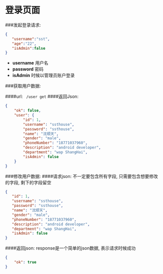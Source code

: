 # 登录页面

###发起登录请求:
```JSON
{  
   "username":"sst",
   "age":"22",
   "isAdmin":false
}
```

* **username** 用户名
* **password** 密码
* **isAdmin** 时候以管理员账户登录


###获取用户数据:

####url:
` /user get`
####返回Json:

```JSON
{
    "ok": false,
    "user": {
        "id": 1,
        "username": "ssthouse",
        "password": "ssthouse",
        "name": "沈顺天",
        "gender": "male",
        "phoneNumber": "18771037960",
        "description": "android developer",
        "department": "wap ShangHai",
        "isAdmin": false
    }
}
```


###修改用户数据:
####请求json:
不一定要包含所有字段, 只需要包含想要修改的字段, 剩下的字段留空

```JSON
{
   "id": 1,
   "username": "ssthouse",
   "password": "ssthouse",
   "name": "沈顺天",
   "gender": "male",
   "phoneNumber": "18771037960",
   "description": "android developer",
   "department": "wap ShangHai",
   "isAdmin": false
}
```

####返回json:
response是一个简单的json数据, 表示请求时候成功

```JSON
{
    "ok": true
}
```



